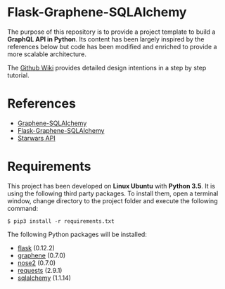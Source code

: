 # Flask-Graphene-SQLAlchemy
The purpose of this repository is to provide a project template to build a **GraphQL API in Python**. Its content has been largely inspired by the references below but code has been modified and enriched to provide a more scalable architecture.

The [Github Wiki](https://github.com/alexisrolland/flask-graphene-sqlalchemy/wiki) provides detailed design intentions in a step by step tutorial.

# References
* [Graphene-SQLAlchemy](http://docs.graphene-python.org/projects/sqlalchemy/en/latest)
* [Flask-Graphene-SQLAlchemy](https://github.com/Getmrahul/Flask-Graphene-SQLAlchemy)
* [Starwars API](https://swapi.co)

# Requirements
This project has been developed on **Linux Ubuntu** with **Python 3.5**. It is using the following third party packages. To install them, open a terminal window, change directory to the project folder and execute the following command:

`$ pip3 install -r requirements.txt`

The following Python packages will be installed:
* [flask](http://flask.pocoo.org) (0.12.2)
* [graphene](http://graphene-python.org) (0.7.0)
* [nose2](http://nose2.readthedocs.io) (0.7.0)
* [requests](http://docs.python-requests.org) (2.9.1)
* [sqlalchemy](https://www.sqlalchemy.org) (1.1.14)
